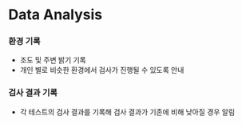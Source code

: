 # Data Analysis

### 환경 기록

* 조도 및 주변 밝기 기록
* 개인 별로 비슷한 환경에서 검사가 진행될 수 있도록 안내

### 검사 결과 기록

* 각 테스트의 검사 결과를 기록해 검사 결과가 기존에 비해 낮아질 경우 알림

